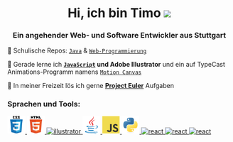 <h1 align="center">Hi, ich bin Timo <img src="https://media2.giphy.com/media/aDS4z67KKaumbMVanT/giphy.gif?cid=ecf05e478zjvkdlhpb6risqvqaf7nd7i0v79mlzelvvyjrzs&rid=giphy.gif&ct=g" width="70"></h1> 


<h3 align="center">Ein angehender Web- und Software Entwickler aus Stuttgart</h3>

🏫 Schulische Repos: [`Java`](https://github.com/elpatron18/Java) & [`Web-Programmierung`](https://github.com/elpatron18/MPR)

🧠 Gerade lerne ich **[`JavaScript`](https://github.com/elpatron18/MPR/JavaScript) und Adobe Illustrator** und ein auf TypeCast Animations-Programm namens [`Motion Canvas`](https://github.com/elpatron18/motion-canvas)

📐 In meiner Freizeit lös ich gerne **[Project Euler](https://projecteuler.net/about)** Aufgaben

<h3 align="left">Sprachen und Tools:</h3>
<p align="left">
<!-- CSS -->
  <a href="https://www.w3schools.com/css/" target="_blank" rel="noreferrer"> <img src="https://raw.githubusercontent.com/devicons/devicon/master/icons/css3/css3-original-wordmark.svg" alt="css3" width="40" height="40"/> </a> 
<!-- HTML5 -->
  <a href="https://www.w3.org/html/" target="_blank" rel="noreferrer"> <img src="https://raw.githubusercontent.com/devicons/devicon/master/icons/html5/html5-original-wordmark.svg" alt="html5" width="40" height="40"/> </a>  
<!-- Illustrator -->
  <a href="https://www.adobe.com/in/products/illustrator.html" target="_blank" rel="noreferrer"> <img   src="https://www.vectorlogo.zone/logos/adobe_illustrator/adobe_illustrator-icon.svg" alt="illustrator" width="40" height="40"/> </a>  
<!-- Java -->
  <a href="https://www.java.com" target="_blank" rel="noreferrer"> <img src="https://raw.githubusercontent.com/devicons/devicon/master/icons/java/java-original.svg" alt="java" width="40" height="40"/> </a> 
<!-- JavaScript -->
  <a href="https://developer.mozilla.org/en-US/docs/Web/JavaScript" target="_blank" rel="noreferrer"> <img src="https://raw.githubusercontent.com/devicons/devicon/master/icons/javascript/javascript-original.svg" alt="javascript" width="40" height="40"/> </a>  
<!-- Python -->
  <a href="https://www.python.org" target="_blank" rel="noreferrer"> <img src="https://raw.githubusercontent.com/devicons/devicon/master/icons/python/python-original.svg" alt="python" width="40" height="40"/> </a> 
<!-- Photoshop -->
  <a href="https://www.adobe.com/de/products/photoshop.html" target="_blank" rel="noreferrer"> <img src="https://www.adobe.com/content/dam/acom/one-console/icons_rebrand/ps_appicon.svg" alt="react" width="40" height="40"/> </a>   
<!-- InDesign -->
  <a href="https://www.adobe.com/de/products/indesign.html?promoid=S36FMXDK&mv=other" target="_blank" rel="noreferrer"> <img src="https://www.adobe.com/content/dam/cc/icons/indesign.svg" alt="react" width="40" height="40"/> </a>   
<!-- Premiere Pro -->
  <a href="https://www.adobe.com/de/products/premiere.html" target="_blank" rel="noreferrer"> <img src="https://www.adobe.com/content/dam/acom/one-console/icons_rebrand/pr_appicon.svg" alt="react" width="40" height="40"/> </a> 
</p>
